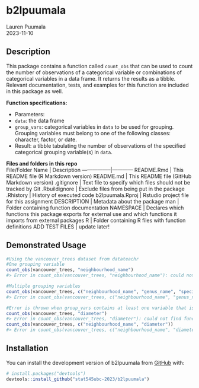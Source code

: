 
<!-- README.md is generated from README.Rmd. Please edit that file -->

# b2lpuumala

Lauren Puumala  
2023-11-10  
<!-- badges: start --> <!-- badges: end -->

## Description

This package contains a function called `count_obs` that can be used to
count the number of observations of a categorical variable or
combinations of categorical variables in a data frame. It returns the
results as a tibble. Relevant documentation, tests, and examples for
this function are included in this package as well.

**Function specifications:**  
- Parameters:  
- `data`: the data frame  
- `group_vars`: categorical variables in `data` to be used for grouping.
Grouping variables must belong to one of the following classes:
character, factor, or date.  
- Result: a tibble tabulating the number of observations of the
specified categorical grouping variable(s) in `data`.

**Files and folders in this repo**  
File/Folder Name \| Description —————–\|———— README.Rmd \| This README
file (R Markdown version) README.md \| This README file (GitHub Markdown
version) .gitignore \| Text file to specify which files should not be
tracked by Git .Rbuildignore \| Exclude files from being put in the
package .Rhistory \| History of executed code b2lpuumala.Rproj \|
Rstudio project file for this assignment DESCRIPTION \| Metadata about
the package man \| Folder containing function documentation NAMESPACE \|
Declares which functions this package exports for external use and which
functions it imports from external packages R \| Folder containing R
files with function definitions ADD TEST FILES \| update later!

## Demonstrated Usage

``` r
#Using the vancouver_trees dataset from datateachr
#One grouping variable
count_obs(vancouver_trees, "neighbourhood_name")
#> Error in count_obs(vancouver_trees, "neighbourhood_name"): could not find function "count_obs"

#Multiple grouping variables
count_obs(vancouver_trees, c("neighbourhood_name", "genus_name", "species_name"))
#> Error in count_obs(vancouver_trees, c("neighbourhood_name", "genus_name", : could not find function "count_obs"

#Error is thrown when group_vars contains at least one variable that is the wrong class
count_obs(vancouver_trees, "diameter")
#> Error in count_obs(vancouver_trees, "diameter"): could not find function "count_obs"
count_obs(vancouver_trees, c("neighbourhood_name", "diameter"))
#> Error in count_obs(vancouver_trees, c("neighbourhood_name", "diameter")): could not find function "count_obs"
```

## Installation

You can install the development version of b2lpuumala from
[GitHub](https://github.com/) with:

``` r
# install.packages("devtools")
devtools::install_github("stat545ubc-2023/b2lpuumala")
```
